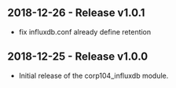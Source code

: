 ## 2018-12-26 - Release v1.0.1

  - fix influxdb.conf already define retention 

## 2018-12-25 - Release v1.0.0

  - Initial release of the corp104_influxdb module.
